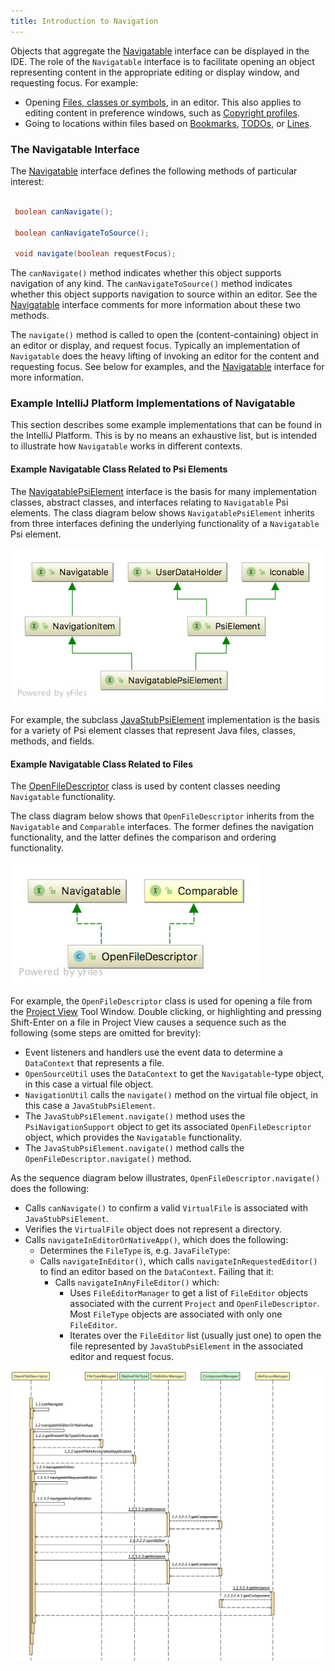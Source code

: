 ```yaml
---
title: Introduction to Navigation
---
```


Objects that aggregate the 
[Navigatable](https://github.com/JetBrains/intellij-community/blob/master/platform/core-api/src/com/intellij/pom/Navigatable.java)
interface can be displayed in the IDE. The role of the `Navigatable` interface is to facilitate opening an object representing content
in the appropriate editing or display window, and requesting focus. For example:
* Opening [Files, classes or symbols](https://www.jetbrains.com/help/idea/navigating-to-class-file-or-symbol-by-name.html),
  in an editor. This also applies to editing content in preference windows, such as 
  [Copyright profiles](https://www.jetbrains.com/help/idea/copyright-profiles.html).
* Going to locations within files based on [Bookmarks](https://www.jetbrains.com/help/idea/navigating-with-bookmarks.html),
  [TODOs](https://www.jetbrains.com/help/idea/using-todo.html), 
  or [Lines](https://www.jetbrains.com/help/idea/2017.3/navigating-to-line.html). 

### The Navigatable Interface 
The [Navigatable](https://github.com/JetBrains/intellij-community/blob/master/platform/core-api/src/com/intellij/pom/Navigatable.java)
interface defines the following methods of particular interest:

```java

 boolean canNavigate();

 boolean canNavigateToSource();
 
 void navigate(boolean requestFocus); 
```
The `canNavigate()` method indicates whether this object supports navigation of any kind. The `canNavigateToSource()` method
indicates whether this object supports navigation to source within an editor. See the 
[Navigatable](https://github.com/JetBrains/intellij-community/blob/master/platform/core-api/src/com/intellij/pom/Navigatable.java)
interface comments for more information about these two methods.

The `navigate()` method is called to open the (content-containing) object in an editor or display, and request focus. Typically an implementation
of `Navigatable` does the heavy lifting of invoking an editor for the content and requesting focus. See below for examples,
and the [Navigatable](https://github.com/JetBrains/intellij-community/blob/master/platform/core-api/src/com/intellij/pom/Navigatable.java)
interface for more information.  

### Example IntelliJ Platform Implementations of Navigatable
This section describes some example implementations that can be found in the IntelliJ Platform. This is by no means an exhaustive list, 
but is intended to illustrate how `Navigatable` works in different contexts.

#### Example Navigatable Class Related to Psi Elements

The [NavigatablePsiElement](https://github.com/JetBrains/intellij-community/blob/master/platform/core-api/src/com/intellij/psi/NavigatablePsiElement.java) 
interface is the basis for many implementation classes, abstract classes, and interfaces relating to `Navigatable` 
Psi elements. The class diagram below shows `NavigatablePsiElement` inherits from three interfaces defining the underlying
functionality of a `Navigatable` Psi element.

<img src="img/navigatable_psi_element.png" alt="NavigatablePsiElement" width="500px"/>

For example, the subclass [JavaStubPsiElement](https://github.com/JetBrains/intellij-community/blob/master/java/java-psi-impl/src/com/intellij/psi/impl/source/JavaStubPsiElement.java) 
implementation is the basis for a variety of Psi element classes that
represent Java files, classes, methods, and fields.

#### Example Navigatable Class Related to Files

The [OpenFileDescriptor](https://github.com/JetBrains/intellij-community/blob/master/platform/platform-api/src/com/intellij/openapi/fileEditor/OpenFileDescriptor.java)
class is used by content classes needing `Navigatable` functionality. 

The class diagram below shows that `OpenFileDescriptor` inherits from the `Navigatable` and `Comparable` interfaces. The former defines the navigation
functionality, and the latter defines the comparison and ordering functionality.

<img src="img/open_file_descriptor.png" alt="OpenFileDescriptor" width="400px"/>

For example, the `OpenFileDescriptor` class is used for opening a file from the 
[Project View](https://www.jetbrains.com/help/idea/project-tool-window.html)
Tool Window. Double clicking, or highlighting and pressing Shift-Enter on a file in Project View causes a
sequence such as the following (some steps are omitted for brevity):

* Event listeners and handlers use the event data to determine a `DataContext` that represents a file.
* `OpenSourceUtil` uses the `DataContext` to get the `Navigatable`-type object, in this case a virtual file object.
* `NavigationUtil` calls the `navigate()` method on the virtual file object, in this case a `JavaStubPsiElement`.
* The `JavaStubPsiElement.navigate()` method uses the `PsiNavigationSupport` object to get its associated `OpenFileDescriptor` object, 
  which provides the `Navigatable` functionality.  
* The `JavaStubPsiElement.navigate()` method calls the `OpenFileDescriptor.navigate()` method.

As the sequence diagram below illustrates, `OpenFileDescriptor.navigate()` does the following:
* Calls `canNavigate()` to confirm a valid `VirtualFile` is associated with `JavaStubPsiElement`.
* Verifies the `VirtualFile` object does not represent a directory.
* Calls `navigateInEditorOrNativeApp()`, which does the following:
  * Determines the `FileType` is, e.g. `JavaFileType`:
  * Calls `navigateInEditor()`, which calls `navigateInRequestedEditor()` to find an editor based
    on the `DataContext`. Failing that it:
    * Calls `navigateInAnyFileEditor()` which:
      * Uses `FileEditorManager` to get a list of `FileEditor` objects associated with 
      the current `Project` and `OpenFileDescriptor`.  Most `FileType` objects are associated with only one `FileEditor`.
      * Iterates over the `FileEditor` list (usually just one) to open the file
      represented by `JavaStubPsiElement` in the associated editor and request focus.

<img src="img/open_file_sequence.png" alt="open_file_sequence" width="900px"/>



